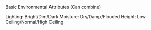 Basic Environmental Attributes (Can combine)

Lighting: Bright/Dim/Dark
Moisture: Dry/Damp/Flooded
Height: Low Ceiling/Normal/High Ceiling
